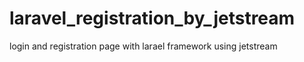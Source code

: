 # laravel_registration_by_jetstream
login and registration page with larael framework using jetstream
